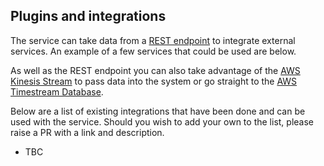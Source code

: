 ## Plugins and integrations

The service can take data from a [REST endpoint](/docs/openapi/README.md) to integrate external services. An example of a few services that could be used are below.

As well as the REST endpoint you can also take advantage of the [AWS Kinesis Stream](https://aws.amazon.com/kinesis/) to pass data into the system or go straight to the [AWS Timestream Database](https://aws.amazon.com/timestream/).

Below are a list of existing integrations that have been done and can be used with the service. Should you wish to add your own to the list, please raise a PR with a link and description.

* TBC
